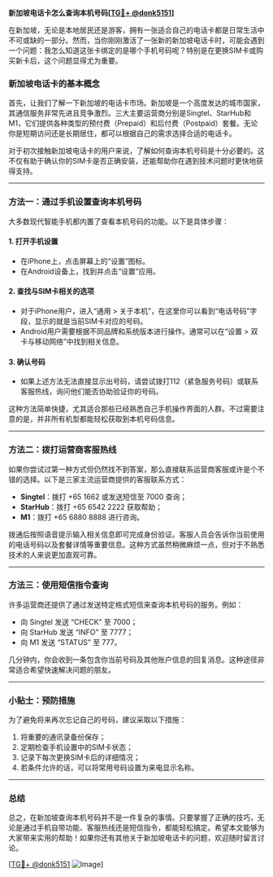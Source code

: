 **新加坡电话卡怎么查询本机号码[[TG💪+ @donk5151](https://t.me/s/donk5151)]**

在新加坡，无论是本地居民还是游客，拥有一张适合自己的电话卡都是日常生活中不可或缺的一部分。然而，当你刚刚激活了一张新的新加坡电话卡时，可能会遇到一个问题：我怎么知道这张卡绑定的是哪个手机号码呢？特别是在更换SIM卡或购买新卡后，这个问题显得尤为重要。

### 新加坡电话卡的基本概念

首先，让我们了解一下新加坡的电话卡市场。新加坡是一个高度发达的城市国家，其通信服务非常先进且竞争激烈。三大主要运营商分别是Singtel、StarHub和M1，它们提供各种类型的预付费（Prepaid）和后付费（Postpaid）套餐。无论你是短期访问还是长期居住，都可以根据自己的需求选择合适的电话卡。

对于初次接触新加坡电话卡的用户来说，了解如何查询本机号码是十分必要的。这不仅有助于确认你的SIM卡是否正确安装，还能帮助你在遇到技术问题时更快地获得支持。

---

### 方法一：通过手机设置查询本机号码

大多数现代智能手机都内置了查看本机号码的功能。以下是具体步骤：

#### 1. 打开手机设置
- 在iPhone上，点击屏幕上的“设置”图标。
- 在Android设备上，找到并点击“设置”应用。

#### 2. 查找与SIM卡相关的选项
- 对于iPhone用户，进入“通用 > 关于本机”，在这里你可以看到“电话号码”字段，显示的就是当前SIM卡对应的号码。
- Android用户需要根据不同品牌和系统版本进行操作。通常可以在“设置 > 双卡与移动网络”中找到相关信息。

#### 3. 确认号码
- 如果上述方法无法直接显示出号码，请尝试拨打112（紧急服务号码）或联系客服热线，询问他们能否协助验证你的号码。

这种方法简单快捷，尤其适合那些已经熟悉自己手机操作界面的人群。不过需要注意的是，并非所有机型都能轻松获取到本机号码信息。

---

### 方法二：拨打运营商客服热线

如果你尝试过第一种方式但仍然找不到答案，那么直接联系运营商客服或许是个不错的选择。以下是三家主流运营商提供的客服联系方式：

- **Singtel**：拨打 +65 1662 或发送短信至 7000 查询；
- **StarHub**：拨打 +65 6542 2222 获取帮助；
- **M1**：拨打 +65 6880 8888 进行咨询。

拨通后按照语音提示输入相关信息即可完成身份验证。客服人员会告诉你当前使用的电话号码以及套餐详情等重要信息。这种方式虽然稍微麻烦一点，但对于不熟悉技术的人来说更加直观可靠。

---

### 方法三：使用短信指令查询

许多运营商还提供了通过发送特定格式短信来查询本机号码的服务。例如：

- 向 Singtel 发送 “CHECK” 至 7000；
- 向 StarHub 发送 “INFO” 至 7777；
- 向 M1 发送 “STATUS” 至 777。

几分钟内，你会收到一条包含你当前号码及其他账户信息的回复消息。这种途径非常适合希望快速解决问题的朋友。

---

### 小贴士：预防措施

为了避免将来再次忘记自己的号码，建议采取以下措施：
1. 将重要的通讯录备份保存；
2. 定期检查手机设置中的SIM卡状态；
3. 记录下每次更换SIM卡后的详细情况；
4. 若条件允许的话，可以将常用号码设置为来电显示名称。

---

### 总结

总之，在新加坡查询本机号码并不是一件复杂的事情。只要掌握了正确的技巧，无论是通过手机自带功能、客服热线还是短信指令，都能轻松搞定。希望本文能够为大家带来实用的帮助！如果你还有其他关于新加坡电话卡的问题，欢迎随时留言讨论。

[[TG💪+ @donk5151](https://t.me/s/donk5151) ![Image](https://i.postimg.cc/rwNCRYN7/Snipaste-2025-04-30-17-27-05.png)]